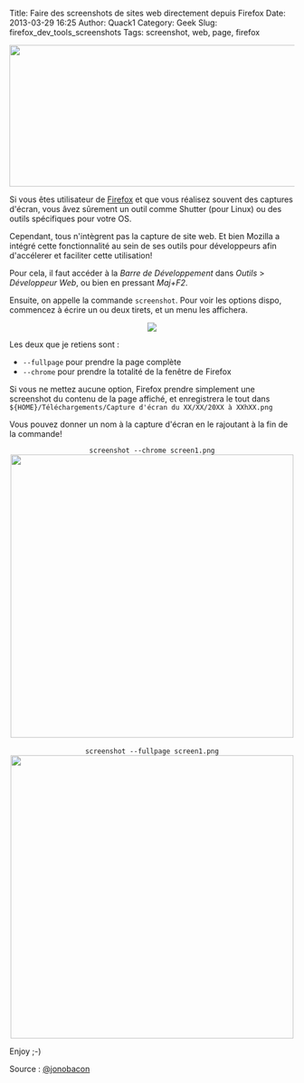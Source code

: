 Title: Faire des screenshots de sites web directement depuis Firefox
Date: 2013-03-29 16:25
Author: Quack1
Category: Geek
Slug: firefox_dev_tools_screenshots
Tags: screenshot, web, page, firefox

<div align=center><img src="static/upload/firefox_dev_tools_screenshot.png" width="600" height="250" align=center /></div>

Si vous êtes utilisateur de [Firefox](https://www.mozilla.org/fr/firefox/fx/ "Mozilla Firefox") et que vous réalisez souvent des captures d'écran, vous âvez sûrement un outil comme Shutter (pour Linux) ou des outils spécifiques pour votre OS.

Cependant, tous n'intègrent pas la capture de site web. Et bien Mozilla a intégré cette fonctionnalité au sein de ses outils pour développeurs afin d'accélerer et faciliter cette utilisation!

Pour cela, il faut accéder à la _Barre de Développement_ dans _Outils_ > _Développeur Web_, ou bien en pressant _Maj+F2_.

Ensuite, on appelle la commande `screenshot`. Pour voir les options dispo, commencez à écrire un ou deux tirets, et un menu les affichera.

<div align=center><a href="static/upload/firefox_screenshot_opt.png"><img src="static/upload/firefox_screenshot_opt.png" align="center"/></a></div>

Les deux que je retiens sont : 

- `--fullpage` pour prendre la page complète
- `--chrome` pour prendre la totalité de la fenêtre de Firefox

Si vous ne mettez aucune option, Firefox prendre simplement une screenshot du contenu de la page affiché, et enregistrera le tout dans `${HOME}/Téléchargements/Capture d'écran du XX/XX/20XX à XXhXX.png`

Vous pouvez donner un nom à la capture d'écran en le rajoutant à la fin de la commande!


<div align=center><code>screenshot --chrome screen1.png</code><br/><a href="static/upload/firefox_screenshot_chrome.png"><img src="static/upload/firefox_screenshot_chrome.png" align="center" width="500px"/></a></div>
&nbsp;
<div align=center><code>screenshot --fullpage screen1.png</code><br/><a href="static/upload/firefox_screenshot_fullpage.png"><img src="static/upload/firefox_screenshot_fullpage.png" align="center" width="500px"/></a></div>

Enjoy ;-)

Source : [@jonobacon](https://twitter.com/jonobacon/status/317495735203528704 "Source : @jonobacon")